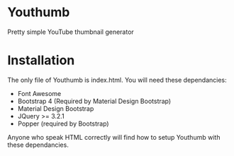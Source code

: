 # Youthumb
Pretty simple YouTube thumbnail generator

# Installation
The only file of Youthumb is index.html. You will need these dependancies:
- Font Awesome
- Bootstrap 4 (Required by Material Design Bootstrap)
- Material Design Bootstrap
- JQuery >= 3.2.1
- Popper (required by Bootstrap)

Anyone who speak HTML correctly will find how to setup Youthumb with these dependancies.
